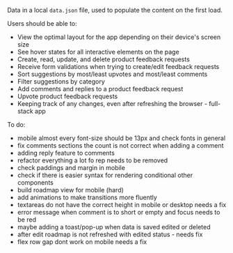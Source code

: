 Data in a local `data.json` file, used to populate the content on the first load.

Users should be able to:

- View the optimal layout for the app depending on their device's screen size
- See hover states for all interactive elements on the page
- Create, read, update, and delete product feedback requests
- Receive form validations when trying to create/edit feedback requests
- Sort suggestions by most/least upvotes and most/least comments
- Filter suggestions by category
- Add comments and replies to a product feedback request
- Upvote product feedback requests
- Keeping track of any changes, even after refreshing the browser - full-stack app

To do:

- mobile almost every font-size should be 13px and check fonts in general
- fix comments sections the count is not correct when adding a comment
- adding reply feature to comments
- refactor everything a lot fo rep needs to be removed
- check paddings and margin in mobile
- check if there is easier syntax for rendering conditional other components
- build roadmap view for mobile (hard)
- add animations to make transitions more fluently
- textareas do not have the correct height in mobile or desktop needs a fix
- error message when comment is to short or empty and focus needs to be red
- maybe adding a toast/pop-up when data is saved edited or deleted
- after edit roadmap is not refreshed with edited status - needs fix
- flex row gap dont work on mobile needs a fix
